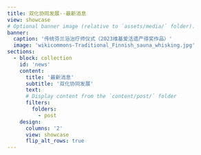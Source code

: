 ```yaml
---
title: 双化协同发展--最新消息
view: showcase
# Optional banner image (relative to `assets/media/` folder).
banner:
  caption: '传统芬兰浴治疗师仪式（2023维基爱活遗产得奖作品）'
  image: 'wikicommons-Traditional_Finnish_sauna_whisking.jpg'
sections:
  - block: collection
    id: 'news'
    content:
      title: '最新消息'
      subtitle: '双化协同发展'
      text: 
      # Display content from the `content/post/` folder
      filters:
        folders:
          - post
    design:
      columns: '2'
      view: showcase
      flip_alt_rows: true
---
```



<span style="color: #cf4a31;"><i class="ai ai-ideas-repec ai-3x fa-bounce"></i></span>

<style>
.section-subheading > a {
  font-size: 1.75rem;
  font-weight: 700;
}
</style>